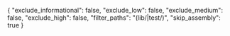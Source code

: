 {
    "exclude_informational": false,
    "exclude_low": false,
    "exclude_medium": false,
    "exclude_high": false,
    "filter_paths": "(lib/|test/)",
    "skip_assembly": true
}
